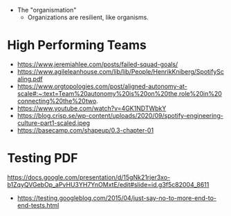 * The "organismation"
    * Organizations are resilient, like organisms.

# High Performing Teams
* https://www.jeremiahlee.com/posts/failed-squad-goals/
* https://www.agileleanhouse.com/lib/lib/People/HenrikKniberg/SpotifyScaling.pdf
* https://www.orgtopologies.com/post/aligned-autonomy-at-scale#:~:text=Team%20autonomy%20is%20on%20the,role%20in%20connecting%20the%20two.
* https://www.youtube.com/watch?v=4GK1NDTWbkY
* https://blog.crisp.se/wp-content/uploads/2020/09/spotify-engineering-culture-part1-scaled.jpeg
* https://basecamp.com/shapeup/0.3-chapter-01

# Testing PDF
https://docs.google.com/presentation/d/15gNk21rjer3xo-b1ZqyQVGebOp_aPvHU3YH7YnOMxtE/edit#slide=id.g3f5c82004_8611
* https://testing.googleblog.com/2015/04/just-say-no-to-more-end-to-end-tests.html
